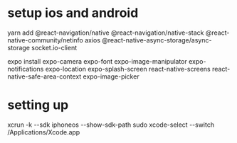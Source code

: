 # setup ios and android
yarn add 
@react-navigation/native @react-navigation/native-stack @react-native-community/netinfo axios @react-native-async-storage/async-storage socket.io-client

expo install 
expo-camera expo-font expo-image-manipulator expo-notifications expo-location expo-splash-screen react-native-screens react-native-safe-area-context expo-image-picker

# setting up
xcrun -k --sdk iphoneos --show-sdk-path
sudo xcode-select --switch /Applications/Xcode.app

